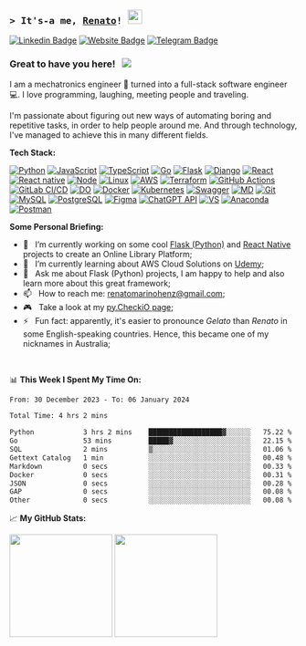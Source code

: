<!--
**renatomh/renatomh** is a ✨ _special_ ✨ repository because its `README.md` (this file) appears on your GitHub profile.

- 👯 I’m looking to collaborate on ...
- 🤔 I’m looking for help with ...
-->

### <samp>&gt; It's-a me, <a href="https://github.com/renatomh" target="_blank">Renato</a>! <img src="https://media.giphy.com/media/hvRJCLFzcasrR4ia7z/giphy.gif" width="25"> </samp>

[![Linkedin Badge](https://img.shields.io/badge/-LinkedIn-0e76a8?style=flat-square&logo=Linkedin&logoColor=white)](https://www.linkedin.com/in/renato-marino-henz-a9081785/?locale=en_US)
[![Website Badge](https://img.shields.io/badge/Website-3b5998?style=flat-square&logo=google-chrome&logoColor=white)](https://www.mhsw.com.br/)
[![Telegram Badge](https://img.shields.io/badge/-Telegram-0088cc?style=flat-square&logo=Telegram&logoColor=white)](https://t.me/renatomarinohenz)

### Great to have you here! &nbsp; ![](https://visitor-badge.glitch.me/badge?page_id=renatomh.renatomh)

I am a mechatronics engineer 🦾 turned into a full-stack software engineer 💻. I love programming, laughing, meeting people and traveling.

I'm passionate about figuring out new ways of automating boring and repetitive tasks, in order to help people around me. And through technology, I've managed to achieve this in many different fields.

**Tech Stack:**

[![Python](https://img.shields.io/badge/-Python-000?style=for-the-badge&logo=python)](https://www.python.org/)
[![JavaScript](https://img.shields.io/badge/JavaScript-F7E66A?style=for-the-badge&logo=javascript&logoColor=black)](https://developer.mozilla.org/docs/Web/JavaScript)
[![TypeScript](https://img.shields.io/badge/TypeScript-2F74C0?style=for-the-badge&logo=typescript&logoColor=white)](https://www.typescriptlang.org/)
[![Go](https://img.shields.io/badge/Go-00ADD8?style=for-the-badge&logo=go&logoColor=white)](https://go.dev/)
[![Flask](https://img.shields.io/badge/Flask-000000?style=for-the-badge&logo=flask&logoColor=white)](https://flask.palletsprojects.com/en/2.2.x/)
[![Django](https://img.shields.io/badge/Django-092E20?style=for-the-badge&logo=django&logoColor=white)](https://www.djangoproject.com/)
[![React](https://img.shields.io/badge/React-5ED3F3?style=for-the-badge&logo=react&logoColor=black)](https://reactjs.org/)
[![React native](https://img.shields.io/badge/React_Native-61DAFB?style=for-the-badge&logo=react&logoColor=black)](https://reactnative.dev/)
[![Node](https://img.shields.io/badge/Node.js-7CB73F?style=for-the-badge&logo=node.js&logoColor=white)](https://nodejs.org/en/)
[![Linux](https://img.shields.io/badge/Linux-FCC624?style=for-the-badge&logo=linux&logoColor=black)](https://www.linux.org/)
[![AWS](https://img.shields.io/badge/AWS-FF9900?style=for-the-badge&logo=amazonaws&logoColor=white)](https://aws.amazon.com/)
[![Terraform](https://img.shields.io/badge/Terraform-844FBA?style=for-the-badge&logo=terraform&logoColor=white)](https://www.terraform.io/)
[![GitHub Actions](https://img.shields.io/badge/GitHub_Actions-2088FF?style=for-the-badge&logo=github-actions&logoColor=white)](https://github.com/features/actions)
[![GitLab CI/CD](https://img.shields.io/badge/GitLab_CI/CD-FC6D26?style=for-the-badge&logo=gitlab&logoColor=white)](https://docs.gitlab.com/ee/ci/)
[![DO](https://img.shields.io/badge/Digital_Ocean-0080FF?style=for-the-badge&logo=DigitalOcean&logoColor=white)](https://www.digitalocean.com/)
[![Docker](https://img.shields.io/badge/docker-%230db7ed.svg?style=for-the-badge&logo=docker&logoColor=white)](https://www.docker.com/)
[![Kubernetes](https://img.shields.io/badge/kubernetes-%23326ce5.svg?style=for-the-badge&logo=kubernetes&logoColor=white)](https://kubernetes.io/)
[![Swagger](https://img.shields.io/badge/Swagger-85EA2D?style=for-the-badge&logo=swagger&logoColor=black)](https://swagger.io/)
[![MD](https://img.shields.io/badge/Markdown-000000?style=for-the-badge&logo=markdown&logoColor=white)](https://www.markdownguide.org/)
[![Git](https://img.shields.io/badge/GIT-E44C30?style=for-the-badge&logo=git&logoColor=white)](https://git-scm.com/)
[![MySQL](https://img.shields.io/badge/MySQL-1D4A65?style=for-the-badge&logo=mysql&logoColor=white)](https://www.mysql.com/)
[![PostgreSQL](https://img.shields.io/badge/PostgreSQL-2F5E8D?style=for-the-badge&logo=postgresql&logoColor=white)](https://www.postgresql.org/)
[![Figma](https://img.shields.io/badge/Figma-F76E5F?style=for-the-badge&logo=figma&logoColor=white)](https://www.figma.com/)
[![ChatGPT API](https://img.shields.io/badge/ChatGPT_API-412991?style=for-the-badge&logo=openai&logoColor=white)](https://platform.openai.com/docs/guides/text-generation)
[![VS](https://img.shields.io/badge/Visual_Studio_Code-0078D4?style=for-the-badge&logo=visual%20studio%20code&logoColor=white)](https://code.visualstudio.com/)
[![Anaconda](https://img.shields.io/badge/anaconda-0078D4?style=for-the-badge&logo=anaconda&logoColor=white)](https://www.anaconda.com/)
[![Postman](https://img.shields.io/badge/Postman-FF6C37?style=for-the-badge&logo=postman&logoColor=white)](https://www.postman.com/)

<!--<img align="right" alt="Coding" src="./assets/coding.png" width="408" />-->

**Some Personal Briefing:**

- 🔭&nbsp;&nbsp; I’m currently working on some cool [Flask (Python)](https://github.com/renatomh/api-onlibrary) and [React Native](https://github.com/renatomh/mobileonlibrary) projects to create an Online Library Platform;
- 🌱&nbsp;&nbsp; I’m currently learning about AWS Cloud Solutions on [Udemy](https://www.udemy.com/course/aws-certified-solutions-architect-associate-saa-c03/);
- 💬&nbsp;&nbsp; Ask me about Flask (Python) projects, I am happy to help and also learn more about this great framework;
- 📫&nbsp;&nbsp; How to reach me: renatomarinohenz@gmail.com;
- 🎮&nbsp;&nbsp; Take a look at my [py.CheckiO page](https://py.checkio.org/user/renatomh/);
- ⚡&nbsp;&nbsp; Fun fact: apparently, it's easier to pronounce *Gelato* than *Renato* in some English-speaking countries. Hence, this became one of my nicknames in Australia;

</br>

📊 **This Week I Spent My Time On:**
<!--START_SECTION:waka-->

```txt
From: 30 December 2023 - To: 06 January 2024

Total Time: 4 hrs 2 mins

Python            3 hrs 2 mins    ██████████████████▓░░░░░░   75.22 %
Go                53 mins         █████▓░░░░░░░░░░░░░░░░░░░   22.15 %
SQL               2 mins          ▒░░░░░░░░░░░░░░░░░░░░░░░░   01.06 %
Gettext Catalog   1 min           ░░░░░░░░░░░░░░░░░░░░░░░░░   00.48 %
Markdown          0 secs          ░░░░░░░░░░░░░░░░░░░░░░░░░   00.33 %
Docker            0 secs          ░░░░░░░░░░░░░░░░░░░░░░░░░   00.31 %
JSON              0 secs          ░░░░░░░░░░░░░░░░░░░░░░░░░   00.28 %
GAP               0 secs          ░░░░░░░░░░░░░░░░░░░░░░░░░   00.08 %
Other             0 secs          ░░░░░░░░░░░░░░░░░░░░░░░░░   00.08 %
```

<!--END_SECTION:waka-->

📈 **My GitHub Stats:**

<p>
  <img height="180em" src="https://github-readme-stats.vercel.app/api?username=renatomh&show_icons=true&hide_border=true&&count_private=true&include_all_commits=true" />
  <img height="180em" src="https://github-readme-stats.vercel.app/api/top-langs/?username=renatomh&exclude_repo=KNN-Image-Classification&show_icons=true&hide_border=true&layout=compact&langs_count=8"/>
</p>
